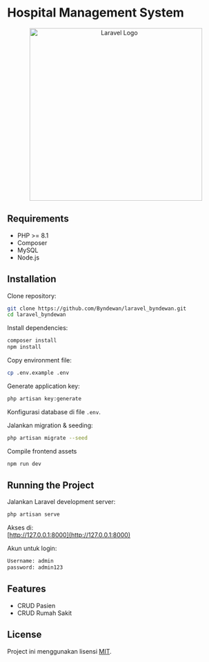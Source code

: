 # Hospital Management System

<p align="center">
  <a href="https://laravel.com" target="_blank">
    <img src="https://raw.githubusercontent.com/laravel/art/master/logo-lockup/5%20SVG/2%20CMYK/1%20Full%20Color/laravel-logolockup-cmyk-red.svg" width="400" alt="Laravel Logo">
  </a>
</p>

## Requirements

- PHP >= 8.1  
- Composer  
- MySQL
- Node.js  

## Installation

Clone repository:
```bash
git clone https://github.com/Byndewan/laravel_byndewan.git
cd laravel_byndewan
```

Install dependencies:
```bash
composer install
npm install
```

Copy environment file:
```bash
cp .env.example .env
```

Generate application key:
```bash
php artisan key:generate
```

Konfigurasi database di file `.env`.

Jalankan migration & seeding:
```bash
php artisan migrate --seed
```

Compile frontend assets
```bash
npm run dev
```

## Running the Project

Jalankan Laravel development server:
```bash
php artisan serve
```

Akses di:  
[http://127.0.0.1:8000](http://127.0.0.1:8000)

Akun untuk login:
```bash
Username: admin
password: admin123
```

## Features

- CRUD Pasien  
- CRUD Rumah Sakit

## License

Project ini menggunakan lisensi [MIT](https://opensource.org/licenses/MIT).
